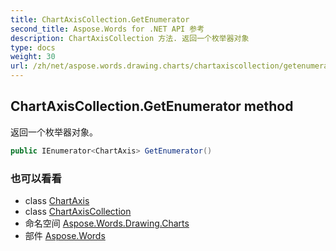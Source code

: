```yaml
---
title: ChartAxisCollection.GetEnumerator
second_title: Aspose.Words for .NET API 参考
description: ChartAxisCollection 方法. 返回一个枚举器对象
type: docs
weight: 30
url: /zh/net/aspose.words.drawing.charts/chartaxiscollection/getenumerator/
---
```

## ChartAxisCollection.GetEnumerator method

返回一个枚举器对象。

```csharp
public IEnumerator<ChartAxis> GetEnumerator()
```

### 也可以看看

* class [ChartAxis](../../chartaxis/)
* class [ChartAxisCollection](../)
* 命名空间 [Aspose.Words.Drawing.Charts](../../chartaxiscollection/)
* 部件 [Aspose.Words](../../../)



